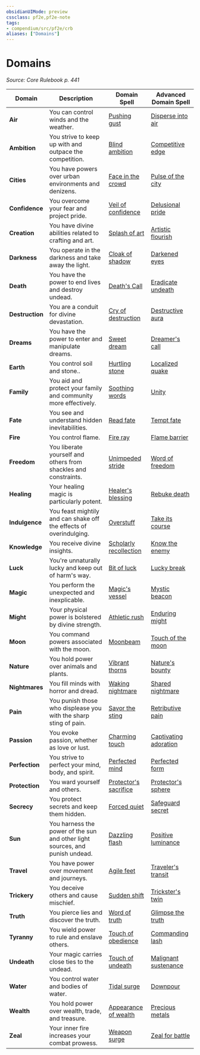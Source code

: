 ```yaml
---
obsidianUIMode: preview
cssclass: pf2e,pf2e-note
tags:
- compendium/src/pf2e/crb
aliases: ["Domains"]
---
```

# Domains  
*Source: Core Rulebook p. 441*  

| Domain | Description | Domain Spell | Advanced Domain Spell |
|--------|-------------|--------------|-----------------------|
| **Air** | You can control winds and the weather. | [Pushing gust](../../compendium/spells/pushing-gust.md) | [Disperse into air](../../compendium/spells/disperse-into-air.md) |
| **Ambition** | You strive to keep up with and outpace the competition. | [Blind ambition](../../compendium/spells/blind-ambition.md) | [Competitive edge](../../compendium/spells/competitive-edge.md) |
| **Cities** | You have powers over urban environments and denizens. | [Face in the crowd](../../compendium/spells/face-in-the-crowd.md) | [Pulse of the city](../../compendium/spells/pulse-of-the-city.md) |
| **Confidence** | You overcome your fear and project pride. | [Veil of confidence](../../compendium/spells/veil-of-confidence.md) | [Delusional pride](../../compendium/spells/delusional-pride.md) |
| **Creation** | You have divine abilities related to crafting and art. | [Splash of art](../../compendium/spells/splash-of-art.md) | [Artistic flourish](../../compendium/spells/artistic-flourish.md) |
| **Darkness** | You operate in the darkness and take away the light. | [Cloak of shadow](../../compendium/spells/cloak-of-shadow.md) | [Darkened eyes](../../compendium/spells/darkened-eyes.md) |
| **Death** | You have the power to end lives and destroy undead. | [Death's Call](../../compendium/spells/deaths-call.md) | [Eradicate undeath](../../compendium/spells/eradicate-undeath.md) |
| **Destruction** | You are a conduit for divine devastation. | [Cry of destruction](../../compendium/spells/cry-of-destruction.md) | [Destructive aura](../../compendium/spells/destructive-aura.md) |
| **Dreams** | You have the power to enter and manipulate dreams. | [Sweet dream](../../compendium/spells/sweet-dream.md) | [Dreamer's call](../../compendium/spells/dreamers-call.md) |
| **Earth** | You control soil and stone.. | [Hurtling stone](../../compendium/spells/hurtling-stone.md) | [Localized quake](../../compendium/spells/localized-quake.md) |
| **Family** | You aid and protect your family and community more effectively. | [Soothing words](../../compendium/spells/soothing-words.md) | [Unity](../../compendium/spells/unity.md) |
| **Fate** | You see and understand hidden inevitabilities. | [Read fate](../../compendium/spells/read-fate.md) | [Tempt fate](../../compendium/spells/tempt-fate.md) |
| **Fire** | You control flame. | [Fire ray](../../compendium/spells/fire-ray.md) | [Flame barrier](../../compendium/spells/flame-barrier.md) |
| **Freedom** | You liberate yourself and others from shackles and constraints. | [Unimpeded stride](../../compendium/spells/unimpeded-stride.md) | [Word of freedom](../../compendium/spells/word-of-freedom.md) |
| **Healing** | Your healing magic is particularly potent. | [Healer's blessing](../../compendium/spells/healers-blessing.md) | [Rebuke death](../../compendium/spells/rebuke-death.md) |
| **Indulgence** | You feast mightily and can shake off the effects of overindulging. | [Overstuff](../../compendium/spells/overstuff.md) | [Take its course](../../compendium/spells/take-its-course.md) |
| **Knowledge** | You receive divine insights. | [Scholarly recollection](../../compendium/spells/scholarly-recollection.md) | [Know the enemy](../../compendium/spells/know-the-enemy.md) |
| **Luck** | You're unnaturally lucky and keep out of harm's way. | [Bit of luck](../../compendium/spells/bit-of-luck.md) | [Lucky break](../../compendium/spells/lucky-break.md) |
| **Magic** | You perform the unexpected and inexplicable. | [Magic's vessel](../../compendium/spells/magics-vessel.md) | [Mystic beacon](../../compendium/spells/mystic-beacon.md) |
| **Might** | Your physical power is bolstered by divine strength. | [Athletic rush](../../compendium/spells/athletic-rush.md) | [Enduring might](../../compendium/spells/enduring-might.md) |
| **Moon** | You command powers associated with the moon. | [Moonbeam](../../compendium/spells/moonbeam.md) | [Touch of the moon](../../compendium/spells/touch-of-the-moon.md) |
| **Nature** | You hold power over animals and plants. | [Vibrant thorns](../../compendium/spells/vibrant-thorns.md) | [Nature's bounty](../../compendium/spells/natures-bounty.md) |
| **Nightmares** | You fill minds with horror and dread. | [Waking nightmare](../../compendium/spells/waking-nightmare.md) | [Shared nightmare](../../compendium/spells/shared-nightmare.md) |
| **Pain** | You punish those who displease you with the sharp sting of pain. | [Savor the sting](../../compendium/spells/savor-the-sting.md) | [Retributive pain](../../compendium/spells/retributive-pain.md) |
| **Passion** | You evoke passion, whether as love or lust. | [Charming touch](../../compendium/spells/charming-touch.md) | [Captivating adoration](../../compendium/spells/captivating-adoration.md) |
| **Perfection** | You strive to perfect your mind, body, and spirit. | [Perfected mind](../../compendium/spells/perfected-mind.md) | [Perfected form](../../compendium/spells/perfected-form.md) |
| **Protection** | You ward yourself and others. | [Protector's sacrifice](../../compendium/spells/protectors-sacrifice.md) | [Protector's sphere](../../compendium/spells/protectors-sphere.md) |
| **Secrecy** | You protect secrets and keep them hidden. | [Forced quiet](../../compendium/spells/forced-quiet.md) | [Safeguard secret](../../compendium/spells/safeguard-secret.md) |
| **Sun** | You harness the power of the sun and other light sources, and punish undead. | [Dazzling flash](../../compendium/spells/dazzling-flash.md) | [Positive luminance](../../compendium/spells/positive-luminance.md) |
| **Travel** | You have power over movement and journeys. | [Agile feet](../../compendium/spells/agile-feet.md) | [Traveler's transit](../../compendium/spells/travelers-transit.md) |
| **Trickery** | You deceive others and cause mischief. | [Sudden shift](../../compendium/spells/sudden-shift.md) | [Trickster's twin](../../compendium/spells/tricksters-twin.md) |
| **Truth** | You pierce lies and discover the truth. | [Word of truth](../../compendium/spells/word-of-truth.md) | [Glimpse the truth](../../compendium/spells/glimpse-the-truth.md) |
| **Tyranny** | You wield power to rule and enslave others. | [Touch of obedience](../../compendium/spells/touch-of-obedience.md) | [Commanding lash](../../compendium/spells/commanding-lash.md) |
| **Undeath** | Your magic carries close ties to the undead. | [Touch of undeath](../../compendium/spells/touch-of-undeath.md) | [Malignant sustenance](../../compendium/spells/malignant-sustenance.md) |
| **Water** | You control water and bodies of water. | [Tidal surge](../../compendium/spells/tidal-surge.md) | [Downpour](../../compendium/spells/downpour.md) |
| **Wealth** | You hold power over wealth, trade, and treasure. | [Appearance of wealth](../../compendium/spells/appearance-of-wealth.md) | [Precious metals](../../compendium/spells/precious-metals.md) |
| **Zeal** | Your inner fire increases your combat prowess. | [Weapon surge](../../compendium/spells/weapon-surge.md) | [Zeal for battle](../../compendium/spells/zeal-for-battle.md) |